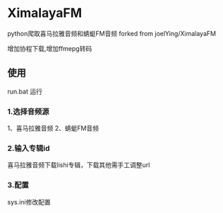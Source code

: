 # XimalayaFM

python爬取喜马拉雅音频和蜻蜓FM音频
forked from joelYing/XimalayaFM

增加协程下载,增加ffmepg转码

## 使用
run.bat 运行
### 1.选择音频源
1、喜马拉雅音频
2、蜻蜓FM音频

### 2.输入专辑id
喜马拉雅音频下载lishi专辑，下载其他需手工调整url

### 3.配置
sys.ini修改配置
